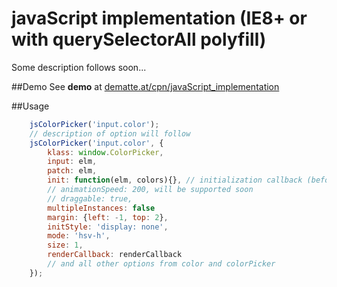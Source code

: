 
# javaScript implementation (IE8+ or with querySelectorAll polyfill)

Some description follows soon...

##Demo
See **demo** at [dematte.at/cpn/javaScript_implementation](http://dematte.at/cpn/javaScript_implementation)

##Usage

```javascript
    jsColorPicker('input.color');
    // description of option will follow
    jsColorPicker('input.color', {
        klass: window.ColorPicker,
        input: elm,
        patch: elm,
        init: function(elm, colors){}, // initialization callback (before colorPicker gets initialized though)
        // animationSpeed: 200, will be supported soon
        // draggable: true,
        multipleInstances: false
        margin: {left: -1, top: 2},
        initStyle: 'display: none',
        mode: 'hsv-h',
        size: 1,
        renderCallback: renderCallback
        // and all other options from color and colorPicker
    });
```
